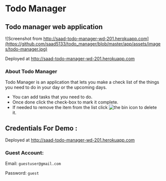 # Todo Manager

## Todo manager web application
![Screenshot from http://saad-todo-manager-wd-201.herokuapp.com](https://github.com/saad5133/todo_manager/blob/master/app/assets/images/todo-manager.jpg)

Deployed at http://saad-todo-manager-wd-201.herokuapp.com


### About Todo Manager

Todo Manager is an application that lets you make a check list of the things you need to do in your day or the upcoming days.
* You can add tasks that you need to do.
* Once done click the check-box to mark it complete.
* If needed to remove the item from the list click ![the bin icon](https://github.com/saad5133/todo_manager/blob/master/app/assets/images/delete.png) to delete it.


## Credentials For Demo :
Deployed at http://saad-todo-manager-wd-201.herokuapp.com


### Guest Account:

Email: `guestuser@gmail.com`

Password: `guest`
